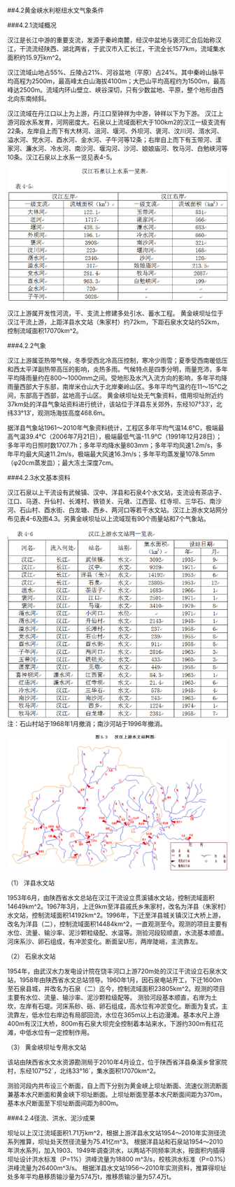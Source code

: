 ##4.2黄金峡水利枢纽水文气象条件  

###4.2.1流域概况  

汉江是长江中游的重要支流，发源于秦岭南麓，经汉中盆地与褒河汇合后始称汉江，干流流经陕西、湖北两省，于武汉市入汇长江，干流全长1577km，流域集水面积约15.9万km^2。  

汉江流域山地占55%、丘陵占21%、河谷盆地（平原）占24%。其中秦岭山脉平均高程为2500m，最高峰太白山海拔4100m；大巴山平均高程约为1500m，最高峰达2500m。流域内环山壁立、峡谷深切，只有少数盆地、平原，整个地形由西北向东南倾斜。  

汉江流域在丹江口以上为上游，丹江口至钟祥为中游，钟祥以下为下游。
汉江上游河段水系发育，河网密度大。石泉以上流域面积大于100km2的汉江一级支流有22条，左岸自上而下有大林河、沮河、堰河、外坝河、褒河、汶川河、湑水河、溢水河、党水河、酉水河、金水河、子午河等12条；右岸自上而下有玉带河、漾家河、濂水河、冷水河、南沙河、堰沟河、沙河、娘娘庙河、牧马河、白勉峡河等10条。汉江石泉以上水系一览见表4-5。  

![汉江水系表](/4yin-han-ji-wei-gong-cheng-shui-wen-ji-di-zhi-tiao-jian/img/2018-3-8-16-02-18.jpg "表4-5")  
  
汉江上游属开发性河流，干、支流上修建多处引水、蓄水工程。
黄金峡坝址位于汉江干流上游，上距洋县水文站（朱家村）约72km，下距石泉水文站约52km，控制流域面积17070km^2。  

###4.2.2气象  

汉江上游属亚热带气候，冬季受西北冷高压控制，寒冷少雨雪；夏季受西南暖低压和西太平洋副热带高压的影响，炎热多雨。气候特点是四季分明，雨量充沛，多年平均降雨量约在800～1000mm之间。受地形及水汽入流方向的影响，多年平均降雨量西部大于东部，南岸米仓山大于北岸秦岭山区。多年平均气温约在11～15℃之间，东部高于西部，盆地高于山区。
黄金峡坝址处无气象资料，借用坝址附近约37km处的洋县气象站资料进行统计，该站位于洋县东关郊外，东经107°33′，北纬33°13′，观测场海拔高度468.6m。  

据洋县气象站1961～2010年气象资料统计，工程区多年平均气温14.6℃，极端最高气温39.4℃（2006年7月21日），极端最低气温-11.9℃（1991年12月28日）；多年平均日照时数1707.7h；多年平均降水量803mm；多年平均风速1.2m/s，多年平均最大风速11.2m/s，极端最大风速16.3m/s；多年平均蒸发量1078.5mm（φ20cm蒸发皿）；最大冻土深度7cm。  

###4.2.3水文基本资料  

汉江石泉以上干流设有武候镇、汉中、洋县和石泉4个水文站，支流设有茶店子、江口、马道、升仙村、长滩村、铁锁关、元墩、江西营、红寺坝、三华石、南沙河、石山村、酉水街、白龙塘、西乡、两河口等若干水文站。汉江上游水文站网分布见表4-6及图4.3。另黄金峡坝址以上流域现有90个雨量站和7个气象站。

![汉江水系表](/4yin-han-ji-wei-gong-cheng-shui-wen-ji-di-zhi-tiao-jian/img/2018-3-8-16-09-24.jpg "表4-6") 
注：石山村站于1968年1月撤消；南沙河站于1996年撤消。  

![汉江水系图](/4yin-han-ji-wei-gong-cheng-shui-wen-ji-di-zhi-tiao-jian/img/2018-3-8-16-15-27.jpg "图4.3") 

（1） 洋县水文站  

1953年6月，由陕西省水文总站在汉江干流设立贯溪铺水文站，控制流域面积14649km^2。1967年3月，上迁9km至洋县戚氏乡朱家村，改名为洋县（朱家村）水文站，控制流域面积14192km^2。1996年，下迁至洋县城关镇汉江大桥上游，改名为洋县（二），控制流域面积14484km^2，一直观测至今。观测的项目主要有水位、流量、输沙率、泥沙颗粒级配、水温等。测验河段较顺直，水流基本顺直。河床系沙、卵石组成，有冲淤变化。断面呈U形，两岸陡峭，主流靠左。  

（2） 石泉水文站  

1954年，由武汉水力发电设计院在饶丰河口上游720m处的汉江干流设立石泉水文站，1958年由陕西省水文总站领导。1960年1月，因石泉电站开工，下迁1600m至石泉县城，并改名为石泉（二）迄今，控制流域面积23805km^2。观测的项目主要有水位、流量、输沙率、泥沙颗粒级配等。
测验河段基本顺直，右岸为土坎，左岸有石堤。河床系砂、砾、卵石组成，高水位有冲淤变化。断面为复式，主流靠左，低水位右岸边有局部回流，水位在365m以上右边漫滩。基本水尺上游400m有汉江大桥，800m有石泉大坝完全控制着本站来水，下游约300m有红花滩，中低水位有一定控制作用。  

（3） 黄金峡坝址专用水文站  

该站由陕西省水文水资源勘测局于2010年4月设立，位于陕西省洋县桑溪乡曾家院村，东经107°52´，北纬33°16´，集水面积17070km^2。  

测验河段内共布设三个断面，自上而下分别为黄金峡上坝址断面、流速仪测流断面兼基本水尺断面和黄金峡下坝址断面。上坝址断面至基本水尺断面间距为370m，基本水尺断面至下坝址断面间距为800m。  

###4.2.4径流、洪水、泥沙成果  

坝址以上汉江流域面积1.71万km^2，根据上游洋县水文站1954～2010年实测径流系列推算，坝址处天然径流量为75.41亿m^3。
根据洋县站和石泉站1954～2010年洪水系列，加入1903、1949年调查洪水，以两站不同频率洪水，按面积内插得坝址设计洪水标准（P=1%）洪峰流量为18800 m^3/s，校核洪水标准（P=0.1%）洪峰流量为26400m^3/s。
根据洋县水文站1956～2010年实测资料，推算得坝址处多年平均悬移质输沙量为574万t，推移质输沙量为57.4万t。
